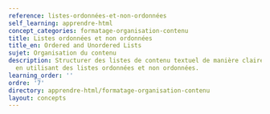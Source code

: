 ```yaml
---
reference: listes-ordonnées-et-non-ordonnées
self_learning: apprendre-html
concept_categories: formatage-organisation-contenu
title: Listes ordonnées et non ordonnées
title_en: Ordered and Unordered Lists
sujet: Organisation du contenu
description: Structurer des listes de contenu textuel de manière claire et organisée
  en utilisant des listes ordonnées et non ordonnées.
learning_order: ''
ordre: '7'
directory: apprendre-html/formatage-organisation-contenu
layout: concepts
---
```

